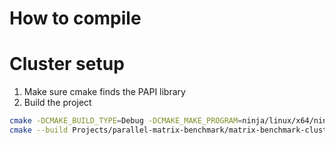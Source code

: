 # How to compile

# Cluster setup

1. Make sure cmake finds the PAPI library
2. Build the project

```bash
cmake -DCMAKE_BUILD_TYPE=Debug -DCMAKE_MAKE_PROGRAM=ninja/linux/x64/ninja -G Ninja -S Projects/parallel-matrix-benchmark/matrix-benchmark-cluster -B Projects/parallel-matrix-benchmark/matrix-benchmark-cluster/cmake-build-debug
cmake --build Projects/parallel-matrix-benchmark/matrix-benchmark-cluster/cmake-build-debug --target matrix_benchmark_cluster -j 4
```

